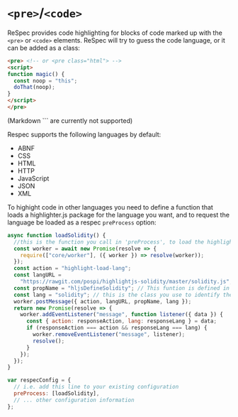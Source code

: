 # `<pre>`/`<code>`

ReSpec provides code highlighting for blocks of code marked up with the `<pre>` or `<code>` elements. ReSpec will try to guess the code language, or it can be added as a class:

```html
<pre> <!-- or <pre class="html"> -->
<script>
function magic() {
  const noop = "this";
  doThat(noop);
}
</script>
</pre>
```

(Markdown `\`` are currently not supported)

Respec supports the following languages by default:

- ABNF
- CSS
- HTML
- HTTP
- JavaScript
- JSON
- XML

To highight code in other languages you need to define a function that loads a highlighter.js package for the language you want, and to request the language be loaded as a respec `preProcess` option:

```js
async function loadSolidity() {
  //this is the function you call in 'preProcess', to load the highlighter
  const worker = await new Promise(resolve => {
    require(["core/worker"], ({ worker }) => resolve(worker));
  });
  const action = "highlight-load-lang";
  const langURL =
    "https://rawgit.com/pospi/highlightjs-solidity/master/solidity.js";
  const propName = "hljsDefineSolidity"; // This funtion is defined in the highlighter being loaded
  const lang = "solidity"; // this is the class you use to identify the language
  worker.postMessage({ action, langURL, propName, lang });
  return new Promise(resolve => {
    worker.addEventListener("message", function listener({ data }) {
      const { action: responseAction, lang: responseLang } = data;
      if (responseAction === action && responseLang === lang) {
        worker.removeEventListener("message", listener);
        resolve();
      }
    });
  });
}

var respecConfig = {
  // i.e. add this line to your existing configuration
  preProcess: [loadSolidity],
  // ... other configuration information
};
```
